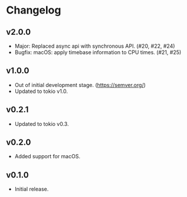 # Changelog

## v2.0.0
- Major: Replaced async api with synchronous API. (#20, #22, #24)
- Bugfix: macOS: apply timebase information to CPU times. (#21, #25)

## v1.0.0

- Out of initial development stage. (https://semver.org/)
- Updated to tokio v1.0.

## v0.2.1

- Updated to tokio v0.3.

## v0.2.0

- Added support for macOS.

## v0.1.0

- Initial release.
